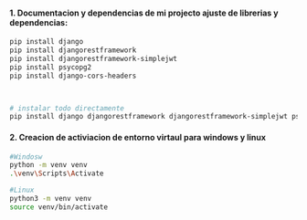 



#### 1. Documentacion y dependencias de mi projecto ajuste de librerias y dependencias:

```bash
pip install django
pip install djangorestframework
pip install djangorestframework-simplejwt
pip install psycopg2
pip install django-cors-headers



# instalar todo directamente
pip install django djangorestframework djangorestframework-simplejwt psycopg2

```

#### 2. Creacion de activiacion de entorno virtaul para windows y linux 



```bash
#Windosw
python -m venv venv
.\venv\Scripts\Activate

#Linux
python3 -m venv venv
source venv/bin/activate

```
